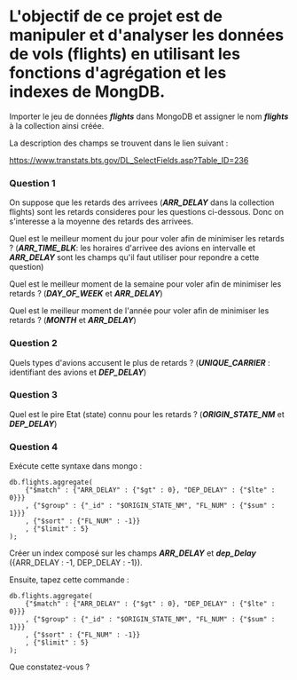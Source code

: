 # L'objectif de ce projet est de manipuler et d'analyser les données de vols (flights) en utilisant les fonctions d'agrégation et les indexes de MongDB. #

Importer le jeu de données ***flights*** dans MongoDB et assigner le nom ***flights*** à la collection ainsi créée. 

La description des champs se trouvent dans le lien suivant : 

https://www.transtats.bts.gov/DL_SelectFields.asp?Table_ID=236

### Question 1 ###

On suppose que les retards des arrivees (***ARR_DELAY*** dans la collection flights) sont les retards consideres pour les questions ci-dessous. Donc on s'interesse a la moyenne des retards des arrivees. 

Quel est le meilleur moment du jour pour voler afin de minimiser les retards ? (***ARR_TIME_BLK***: les horaires d'arrivee des avions en intervalle et ***ARR_DELAY*** sont les champs qu'il faut utiliser pour repondre a cette question)

Quel est le meilleur moment de la semaine pour voler afin de minimiser les retards ? (***DAY_OF_WEEK*** et ***ARR_DELAY***)

Quel est le meilleur moment de l'année pour voler afin de minimiser les retards ? (***MONTH*** et ***ARR_DELAY***)

### Question 2 ###

Quels types d'avions accusent le plus de retards ? (***UNIQUE_CARRIER*** : identifiant des avions et ***DEP_DELAY***)

### Question 3 ###

Quel est le pire Etat (state) connu pour les retards ? (***ORIGIN_STATE_NM*** et ***DEP_DELAY***)

### Question 4 ###

Exécute cette syntaxe dans mongo :

```
db.flights.aggregate(
    {"$match" : {"ARR_DELAY" : {"$gt" : 0}, "DEP_DELAY" : {"$lte" : 0}}} 
    , {"$group" : {"_id" : "$ORIGIN_STATE_NM", "FL_NUM" : {"$sum" : 1}}}
    , {"$sort" : {"FL_NUM" : -1}}
    , {"$limit" : 5}
);
```

Créer un index composé sur les champs ***ARR_DELAY*** et ***dep_Delay*** ({ARR_DELAY : -1, DEP_DELAY : -1}). 

Ensuite, tapez cette commande :

```
db.flights.aggregate(
    {"$match" : {"ARR_DELAY" : {"$gt" : 0}, "DEP_DELAY" : {"$lte" : 0}}} 
    , {"$group" : {"_id" : "$ORIGIN_STATE_NM", "FL_NUM" : {"$sum" : 1}}}
    , {"$sort" : {"FL_NUM" : -1}}
    , {"$limit" : 5}
);
```
Que constatez-vous ?


